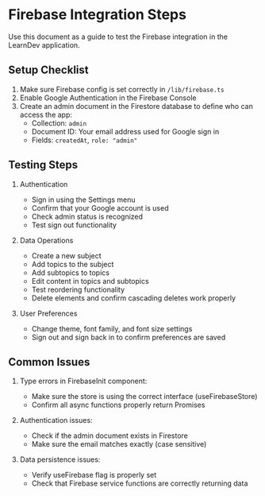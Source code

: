 # Firebase Integration Steps

Use this document as a guide to test the Firebase integration in the LearnDev application.

## Setup Checklist

1. Make sure Firebase config is set correctly in `/lib/firebase.ts`
2. Enable Google Authentication in the Firebase Console
3. Create an admin document in the Firestore database to define who can access the app:
   - Collection: `admin`
   - Document ID: Your email address used for Google sign in
   - Fields: `createdAt`, `role: "admin"`

## Testing Steps

1. Authentication
   - Sign in using the Settings menu
   - Confirm that your Google account is used
   - Check admin status is recognized
   - Test sign out functionality

2. Data Operations
   - Create a new subject
   - Add topics to the subject
   - Add subtopics to topics
   - Edit content in topics and subtopics
   - Test reordering functionality
   - Delete elements and confirm cascading deletes work properly

3. User Preferences
   - Change theme, font family, and font size settings
   - Sign out and sign back in to confirm preferences are saved

## Common Issues

1. Type errors in FirebaseInit component:
   - Make sure the store is using the correct interface (useFirebaseStore)
   - Confirm all async functions properly return Promises

2. Authentication issues:
   - Check if the admin document exists in Firestore
   - Make sure the email matches exactly (case sensitive)

3. Data persistence issues:
   - Verify useFirebase flag is properly set
   - Check that Firebase service functions are correctly returning data
